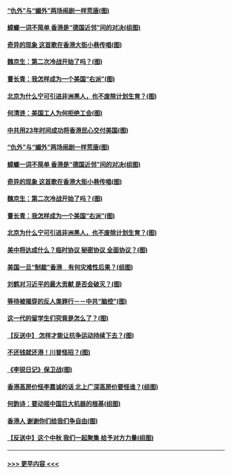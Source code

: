 #### [“仇外”与“媚外”两场闹剧一样荒唐(图)](../pages/p4/907689.md?t=09180655) 
#### [蟑螂一词不简单 香港是“德国近邻”间的对决(组图)](../pages/p4/907618.md?t=09180655) 
#### [奇异的现象 这首歌在香港大街小巷传唱(图)](../pages/p4/907583.md?t=09180655) 
#### [魏京生：第二次冷战开始了吗？(图)](../pages/p4/907581.md?t=09180655) 
#### [曹长青：我怎样成为一个美国“右派”(图)](../pages/p4/907580.md?t=09180655) 
#### [北京为什么宁可引进非洲黑人，也不废除计划生育？(图)](../pages/p4/907577.md?t=09180655) 
#### [何清涟：美国工人为何拒绝工会(图)](../pages/p4/907701.md?t=09180655) 
#### [中共用23年时间成功将香港民心交付美国(图)](../pages/p4/907698.md?t=09180655) 
#### [“仇外”与“媚外”两场闹剧一样荒唐(图)](../pages/p4/907689.md?t=09180655) 
#### [蟑螂一词不简单 香港是“德国近邻”间的对决(组图)](../pages/p4/907618.md?t=09180655) 
#### [奇异的现象 这首歌在香港大街小巷传唱(图)](../pages/p4/907583.md?t=09180655) 
#### [魏京生：第二次冷战开始了吗？(图)](../pages/p4/907581.md?t=09180655) 
#### [曹长青：我怎样成为一个美国“右派”(图)](../pages/p4/907580.md?t=09180655) 
#### [北京为什么宁可引进非洲黑人，也不废除计划生育？(图)](../pages/p4/907577.md?t=09180655) 
#### [美中将达成什么？临时协议 秘密协议 全面协议？(图)](../pages/p4/907576.md?t=09180655) 
#### [美国一旦“制裁”香港　有何灾难性后果？(组图)](../pages/p4/907575.md?t=09180655) 
#### [刘鹤对习近平的最大贡献 是否会破灭？(图)](../pages/p4/907509.md?t=09180655) 
#### [等待被揭穿的反人类罪行－－中共“脑控”(图)](../pages/p4/907167.md?t=09180655) 
#### [这一代的留学生们究竟是怎么了？(图)](../pages/p4/907473.md?t=09180655) 
#### [【反送中】 怎样才能让抗争运动持续下去？(图)](../pages/p4/907466.md?t=09180655) 
#### [不还钱就还港！川普怪招？(图)](../pages/p4/907474.md?t=09180655) 
#### [《李锐日记》保卫战(图)](../pages/p4/907465.md?t=09180655) 
#### [香港高房价怪李嘉诚的话 北上广深高房价要怪谁？(组图)](../pages/p4/907471.md?t=09180655) 
#### [何韵诗：要动摇中国巨大机器的根基(组图)](../pages/p4/907469.md?t=09180655) 
#### [香港人 谢谢你们给我们争自由(图)](../pages/p4/907402.md?t=09180655) 
#### [【反送中】这个中秋 我们一起聚集 给予对方力量(组图)](../pages/p4/907401.md?t=09180655) 

----
#### [ >>> 更早内容 <<< ](../indexes/p4-earlier.md)
